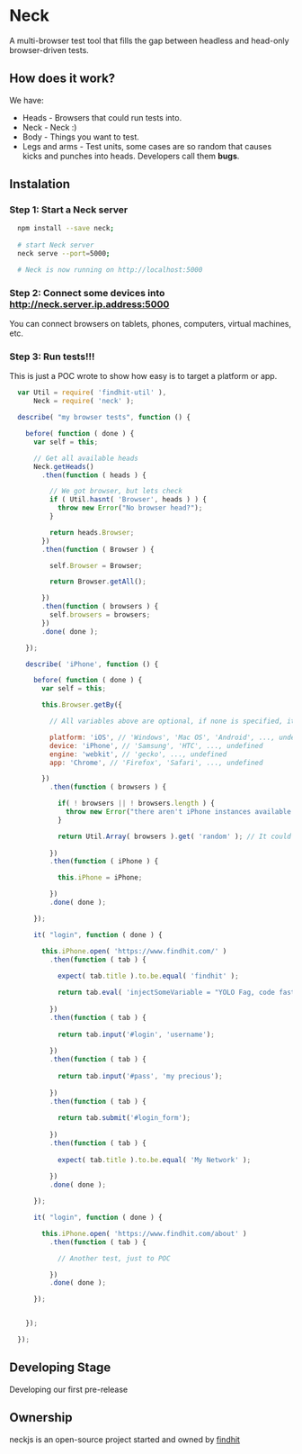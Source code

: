 Neck
====

A multi-browser test tool that fills the gap between headless and head-only browser-driven tests.

How does it work?
-----------------

We have:
* Heads - Browsers that could run tests into.
* Neck - Neck :)
* Body - Things you want to test.
* Legs and arms - Test units, some cases are so random that causes kicks and punches into heads. Developers call them **bugs**.

Instalation
-----------

### Step 1: Start a Neck server

```bash
  npm install --save neck;
  
  # start Neck server
  neck serve --port=5000;

  # Neck is now running on http://localhost:5000
```

### Step 2: Connect some devices into http://neck.server.ip.address:5000

You can connect browsers on tablets, phones, computers, virtual machines, etc.

### Step 3: Run tests!!!

This is just a POC wrote to show how easy is to target a platform or app.

```js
  var Util = require( 'findhit-util' ),
      Neck = require( 'neck' );

  describe( "my browser tests", function () {

    before( function ( done ) {
      var self = this;

      // Get all available heads
      Neck.getHeads()
        .then(function ( heads ) {

          // We got browser, but lets check
          if ( Util.hasnt( 'Browser', heads ) ) {
            throw new Error("No browser head?");
          }

          return heads.Browser;
        })
        .then(function ( Browser ) {

          self.Browser = Browser;

          return Browser.getAll();

        })
        .then(function ( browsers ) {
          self.browsers = browsers;
        })
        .done( done );

    });

    describe( 'iPhone', function () {

      before( function ( done ) {
        var self = this;

        this.Browser.getBy({

          // All variables above are optional, if none is specified, it will result same as `.getAll()`

          platform: 'iOS', // 'Windows', 'Mac OS', 'Android', ..., undefined
          device: 'iPhone', // 'Samsung', 'HTC', ..., undefined
          engine: 'webkit', // 'gecko', ..., undefined
          app: 'Chrome', // 'Firefox', 'Safari', ..., undefined

        })
          .then(function ( browsers ) {

            if( ! browsers || ! browsers.length ) {
              throw new Error("there aren't iPhone instances available :(");
            }

            return Util.Array( browsers ).get( 'random' ); // It could be index, 'first' or 'last'
    
          })
          .then(function ( iPhone ) {

            this.iPhone = iPhone;

          })
          .done( done );

      });

      it( "login", function ( done ) {

        this.iPhone.open( 'https://www.findhit.com/' )
          .then(function ( tab ) {
          
            expect( tab.title ).to.be.equal( 'findhit' );

            return tab.eval( 'injectSomeVariable = "YOLO Fag, code faster";' );
          
          })
          .then(function ( tab ) {
          
            return tab.input('#login', 'username');
          
          })
          .then(function ( tab ) {
          
            return tab.input('#pass', 'my precious');
          
          })
          .then(function ( tab ) {
          
            return tab.submit('#login_form');
          
          })
          .then(function ( tab ) {
          
            expect( tab.title ).to.be.equal( 'My Network' );
          
          })
          .done( done );

      });

      it( "login", function ( done ) {

        this.iPhone.open( 'https://www.findhit.com/about' )
          .then(function ( tab ) {

            // Another test, just to POC

          })
          .done( done );

      });


    });

  });

```

Developing Stage
----------------
Developing our first pre-release

Ownership
---------

neckjs is an open-source project started and owned by [findhit](https://www.findhit.com/)
